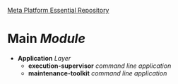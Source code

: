 [Meta Platform Essential Repository](../README.md)
# Main *Module*
- **Application** *Layer*
  - **execution-supervisor** *command line application*
  - **maintenance-toolkit** *command line application*